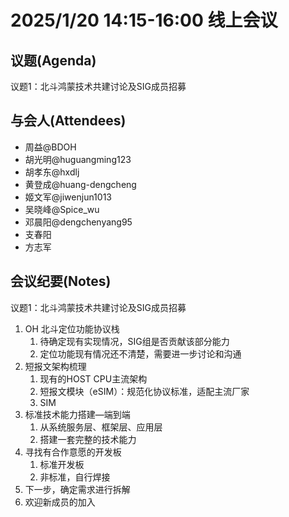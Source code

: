 # 2025/1/20 14:15-16:00 线上会议

## 议题(Agenda)

议题1：北斗鸿蒙技术共建讨论及SIG成员招募

## 与会人(Attendees)

- 周益@BDOH
- 胡光明@huguangming123
- 胡孝东@hxdlj
- 黄登成@huang-dengcheng
- 姬文军@jiwenjun1013
- 吴晓峰@Spice_wu
- 邓晨阳@dengchenyang95
- 支春阳
- 方志军

## 会议纪要(Notes)

议题1：北斗鸿蒙技术共建讨论及SIG成员招募

1. OH 北斗定位功能协议栈
   1. 待确定现有实现情况，SIG组是否贡献该部分能力
   2. 定位功能现有情况还不清楚，需要进一步讨论和沟通
2. 短报文架构梳理
   1. 现有的HOST CPU主流架构
   2. 短报文模块（eSIM）：规范化协议标准，适配主流厂家
   3. SIM
3. 标准技术能力搭建—端到端
   1. 从系统服务层、框架层、应用层
   2. 搭建一套完整的技术能力
4. 寻找有合作意愿的开发板
   1. 标准开发板
   2. 非标准，自行焊接
5. 下一步，确定需求进行拆解
6. 欢迎新成员的加入
